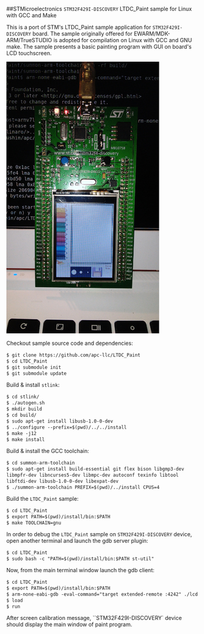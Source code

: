 ##STMicroelectronics `STM32F429I-DISCOVERY` LTDC_Paint sample for Linux with GCC and Make

This is a port of STM's LTDC_Paint sample application for `STM32F429I-DISCOVERY` board. The sample originally offered for EWARM/MDK-ARM/TrueSTUDIO is adopted for compilation on Linux with GCC and GNU make. The sample presents a basic painting program with GUI on board's LCD touchscreen.

![ltdc_paint.jpg](ltdc_paint.jpg)

Checkout sample source code and dependencies:

```
$ git clone https://github.com/apc-llc/LTDC_Paint
$ cd LTDC_Paint
$ git submodule init
$ git submodule update
```

Build & install `stlink`:

```
$ cd stlink/
$ ./autogen.sh 
$ mkdir build
$ cd build/
$ sudo apt-get install libusb-1.0-0-dev
$ ../configure --prefix=$(pwd)/../../install
$ make -j12
$ make install
```

Build & install the GCC toolchain:

```
$ cd summon-arm-toolchain
$ sudo apt-get install build-essential git flex bison libgmp3-dev libmpfr-dev libncurses5-dev libmpc-dev autoconf texinfo libtool libftdi-dev libusb-1.0-0-dev libexpat-dev
$ ./summon-arm-toolchain PREFIX=$(pwd)/../install CPUS=4
```

Build the `LTDC_Paint` sample:

```
$ cd LTDC_Paint
$ export PATH=$(pwd)/install/bin:$PATH
$ make TOOLCHAIN=gnu
```

In order to debug the `LTDC_Paint` sample on `STM32F429I-DISCOVERY` device, open another terminal and launch the gdb server plugin:

```
$ cd LTDC_Paint
$ sudo bash -c "PATH=$(pwd)/install/bin:$PATH st-util"
```

Now, from the main terminal window launch the gdb client:

```
$ cd LTDC_Paint
$ export PATH=$(pwd)/install/bin:$PATH
$ arm-none-eabi-gdb -eval-command="target extended-remote :4242" ./lcd
$ load
$ run
```

After screen calibration message, ``STM32F429I-DISCOVERY` device should display the main window of paint program.

